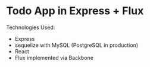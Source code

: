 # Todo App in Express + Flux

Technologies Used:
* Express
* sequelize with MySQL (PostgreSQL in production)
* React
* Flux implemented via Backbone
